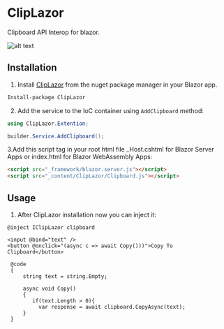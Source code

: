 # ClipLazor
Clipboard API Interop for blazor.


![alt text](https://github.com/p6laris/ClipLazor/blob/master/ClipboardLazor.png?raw=true)

## Installation
1. Install [ClipLazor](https://www.nuget.org/packages/ClipLazor) from the nuget package manager in your Blazor app.

  ```sh
  Install-package ClipLazor
  ```
2. Add the service to the IoC container using `AddClipboard` method:

  ```C#
  using ClipLazor.Extention;

  builder.Service.AddClipboard();
  ```
3.Add this script tag in your root html file _Host.cshtml for Blazor Server Apps or index.html for Blazor WebAssembly Apps:
  ```html
  <script src="_framework/blazor.server.js"></script>
  <script src="_content/ClipLazor/Clipboard.js"></script>
  ```
  
## Usage
1. After ClipLazor installation now you can inject it:

  ```razor
  @inject IClipLazor clipboard
    
  <input @bind="text" />
  <button @onclick="(async c => await Copy()))">Copy To Clipboard</button>

   @code
   {
       string text = string.Empty;
       
       async void Copy()
       {
          if(text.Length > 0){
            var response = await clipboard.CopyAsync(text);
       }
   }
   
   ```
    
    
    
 
